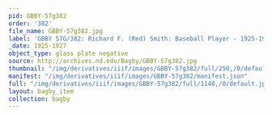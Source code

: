 ```yaml
---
pid: GBBY-57g382
order: '382'
file_name: GBBY-57g382.jpg
label: 'GBBY 57G/382: Richard F. (Red) Smith: Baseball Player - 1925-1927'
_date: 1925-1927
object_type: glass plate negative
source: http://archives.nd.edu/Bagby/GBBY-57g382.jpg
thumbnail: "/img/derivatives/iiif/images/GBBY-57g382/full/250,/0/default.jpg"
manifest: "/img/derivatives/iiif/images/GBBY-57g382/manifest.json"
full: "/img/derivatives/iiif/images/GBBY-57g382/full/1140,/0/default.jpg"
layout: bagby_item
collection: bagby
---
```

